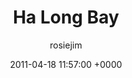 ---
blog: travel
date: 2011-04-18 11:57:00 +0000
title: "Ha Long Bay"
author: rosiejim
permalink: /vietnam-2011/ha-long-bay/ha-long-bay.markd/
---